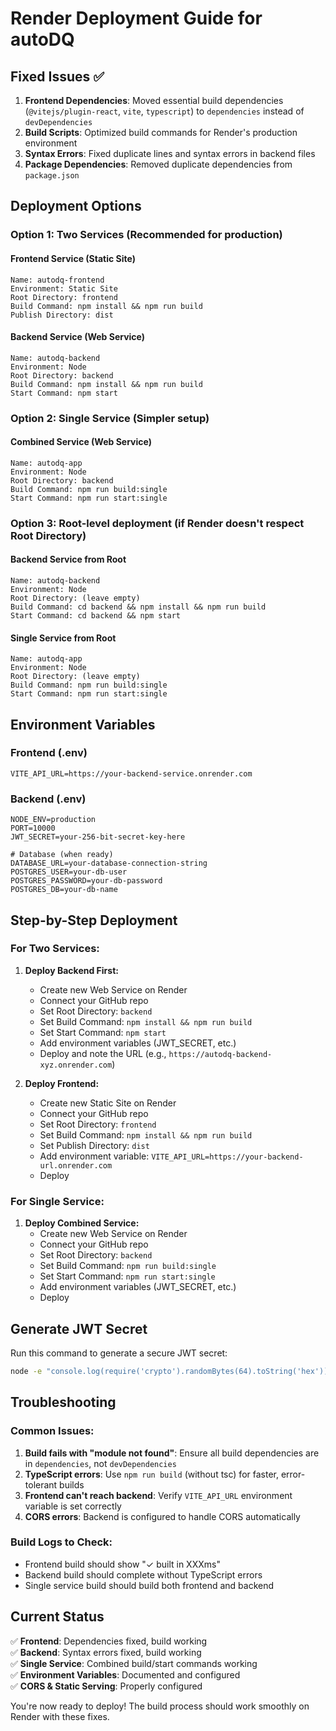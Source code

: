 # Render Deployment Guide for autoDQ

## Fixed Issues ✅

1. **Frontend Dependencies**: Moved essential build dependencies (`@vitejs/plugin-react`, `vite`, `typescript`) to `dependencies` instead of `devDependencies`
2. **Build Scripts**: Optimized build commands for Render's production environment
3. **Syntax Errors**: Fixed duplicate lines and syntax errors in backend files
4. **Package Dependencies**: Removed duplicate dependencies from `package.json`

## Deployment Options

### Option 1: Two Services (Recommended for production)

#### Frontend Service (Static Site)
```
Name: autodq-frontend
Environment: Static Site
Root Directory: frontend
Build Command: npm install && npm run build
Publish Directory: dist
```

#### Backend Service (Web Service)
```
Name: autodq-backend
Environment: Node
Root Directory: backend
Build Command: npm install && npm run build
Start Command: npm start
```

### Option 2: Single Service (Simpler setup)

#### Combined Service (Web Service)
```
Name: autodq-app
Environment: Node
Root Directory: backend
Build Command: npm run build:single
Start Command: npm run start:single
```

### Option 3: Root-level deployment (if Render doesn't respect Root Directory)

#### Backend Service from Root
```
Name: autodq-backend
Environment: Node
Root Directory: (leave empty)
Build Command: cd backend && npm install && npm run build
Start Command: cd backend && npm start
```

#### Single Service from Root
```
Name: autodq-app
Environment: Node  
Root Directory: (leave empty)
Build Command: npm run build:single
Start Command: npm run start:single
```

## Environment Variables

### Frontend (.env)
```
VITE_API_URL=https://your-backend-service.onrender.com
```

### Backend (.env)
```
NODE_ENV=production
PORT=10000
JWT_SECRET=your-256-bit-secret-key-here

# Database (when ready)
DATABASE_URL=your-database-connection-string
POSTGRES_USER=your-db-user
POSTGRES_PASSWORD=your-db-password
POSTGRES_DB=your-db-name
```

## Step-by-Step Deployment

### For Two Services:

1. **Deploy Backend First:**
   - Create new Web Service on Render
   - Connect your GitHub repo
   - Set Root Directory: `backend`
   - Set Build Command: `npm install && npm run build`
   - Set Start Command: `npm start`
   - Add environment variables (JWT_SECRET, etc.)
   - Deploy and note the URL (e.g., `https://autodq-backend-xyz.onrender.com`)

2. **Deploy Frontend:**
   - Create new Static Site on Render
   - Connect your GitHub repo
   - Set Root Directory: `frontend`
   - Set Build Command: `npm install && npm run build`
   - Set Publish Directory: `dist`
   - Add environment variable: `VITE_API_URL=https://your-backend-url.onrender.com`
   - Deploy

### For Single Service:

1. **Deploy Combined Service:**
   - Create new Web Service on Render
   - Connect your GitHub repo
   - Set Root Directory: `backend`
   - Set Build Command: `npm run build:single`
   - Set Start Command: `npm run start:single`
   - Add environment variables (JWT_SECRET, etc.)
   - Deploy

## Generate JWT Secret

Run this command to generate a secure JWT secret:
```bash
node -e "console.log(require('crypto').randomBytes(64).toString('hex'))"
```

## Troubleshooting

### Common Issues:
1. **Build fails with "module not found"**: Ensure all build dependencies are in `dependencies`, not `devDependencies`
2. **TypeScript errors**: Use `npm run build` (without tsc) for faster, error-tolerant builds
3. **Frontend can't reach backend**: Verify `VITE_API_URL` environment variable is set correctly
4. **CORS errors**: Backend is configured to handle CORS automatically

### Build Logs to Check:
- Frontend build should show "✓ built in XXXms"
- Backend build should complete without TypeScript errors
- Single service build should build both frontend and backend

## Current Status

✅ **Frontend**: Dependencies fixed, build working  
✅ **Backend**: Syntax errors fixed, build working  
✅ **Single Service**: Combined build/start commands working  
✅ **Environment Variables**: Documented and configured  
✅ **CORS & Static Serving**: Properly configured  

You're now ready to deploy! The build process should work smoothly on Render with these fixes.
